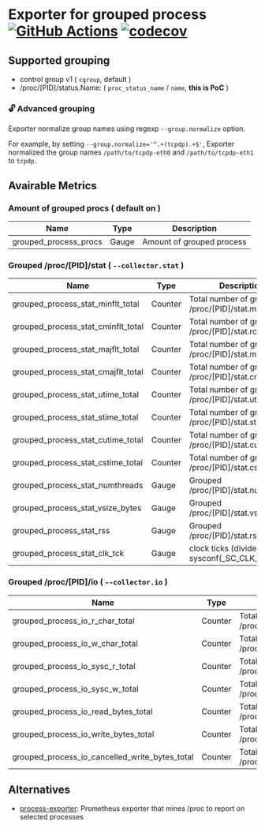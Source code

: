 # Exporter for grouped process [![GitHub Actions](https://action-badges.now.sh/k1LoW/grouped_process_exporter)](https://github.com/k1LoW/grouped_process_exporter/actions) [![codecov](https://codecov.io/gh/k1LoW/grouped_process_exporter/branch/master/graph/badge.svg)](https://codecov.io/gh/k1LoW/grouped_process_exporter)

## Supported grouping

- control group v1 ( `cgroup`, default )
- /proc/[PID]/status.Name: ( `proc_status_name` / `name`, **this is PoC** )

### :unlock: Advanced grouping

Exporter normalize group names using regexp `--group.normalize` option.

For example, by setting `--group.normalize='^.+(tcpdp).+$'`, Exporter normalized the group names `/path/to/tcpdp-eth0` and `/path/to/tcpdp-eth1` to `tcpdp`.

## Avairable Metrics

### Amount of grouped procs ( default on )

| Name | Type | Description |
| --- | --- | --- |
| grouped_process_procs | Gauge | Amount of grouped process |

### Grouped /proc/[PID]/stat ( `--collector.stat` )

| Name | Type | Description |
| --- | --- | --- |
| grouped_process_stat_minflt_total | Counter | Total number of grouped /proc/[PID]/stat.minflt |
| grouped_process_stat_cminflt_total | Counter | Total number of grouped /proc/[PID]/stat.rchar |
| grouped_process_stat_majflt_total | Counter | Total number of grouped /proc/[PID]/stat.majflt |
| grouped_process_stat_cmajflt_total | Counter | Total number of grouped /proc/[PID]/stat.cmajflt |
| grouped_process_stat_utime_total | Counter | Total number of grouped /proc/[PID]/stat.utime |
| grouped_process_stat_stime_total | Counter | Total number of grouped /proc/[PID]/stat.stime |
| grouped_process_stat_cutime_total | Counter | Total number of grouped /proc/[PID]/stat.cutime |
| grouped_process_stat_cstime_total | Counter | Total number of grouped /proc/[PID]/stat.cstime |
| grouped_process_stat_numthreads | Gauge | Grouped /proc/[PID]/stat.numthreads |
| grouped_process_stat_vsize_bytes | Gauge | Grouped /proc/[PID]/stat.vsize |
| grouped_process_stat_rss | Gauge | Grouped /proc/[PID]/stat.rss |
| grouped_process_stat_clk_tck | Gauge | clock ticks (divide by sysconf(_SC_CLK_TCK)) |

### Grouped /proc/[PID]/io ( `--collector.io` )

| Name | Type | Description |
| --- | --- | --- |
| grouped_process_io_r_char_total | Counter | Total number of grouped /proc/[PID]/io.rchar |
| grouped_process_io_w_char_total | Counter | Total number of grouped /proc/[PID]/io.wchar |
| grouped_process_io_sysc_r_total | Counter | Total number of grouped /proc/[PID]/io.syscr |
| grouped_process_io_sysc_w_total | Counter | Total number of grouped /proc/[PID]/io.syscw |
| grouped_process_io_read_bytes_total | Counter | Total number of grouped /proc/[PID]/io.read_bytes |
| grouped_process_io_write_bytes_total | Counter | Total number of grouped /proc/[PID]/io.write_bytes |
| grouped_process_io_cancelled_write_bytes_total | Counter | Total number of grouped /proc/[PID]/io.cancelled_write_bytes |

## Alternatives

- [process-exporter](https://github.com/ncabatoff/process-exporter): Prometheus exporter that mines /proc to report on selected processes
